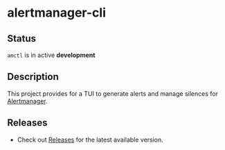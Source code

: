 # alertmanager-cli

## Status

`amctl` is in active **development**

## Description

This project provides for a TUI  to generate alerts and manage silences for [Alertmanager](https://prometheus.io/docs/alerting/latest/alertmanager/).

## Releases

- Check out [Releases](https://github.com/geekxflood/alertmanager-cli/releases) for the latest available version.

